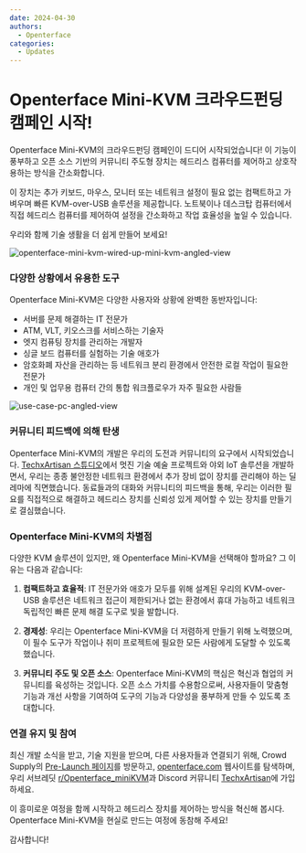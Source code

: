 ```yaml
---
date: 2024-04-30
authors:
  - Openterface
categories:
  - Updates
---
```

# Openterface Mini-KVM 크라우드펀딩 캠페인 시작!

Openterface Mini-KVM의 크라우드펀딩 캠페인이 드디어 시작되었습니다! 이 기능이 풍부하고 오픈 소스 기반의 커뮤니티 주도형 장치는 헤드리스 컴퓨터를 제어하고 상호작용하는 방식을 간소화합니다.

이 장치는 추가 키보드, 마우스, 모니터 또는 네트워크 설정이 필요 없는 컴팩트하고 가벼우며 빠른 KVM-over-USB 솔루션을 제공합니다. 노트북이나 데스크탑 컴퓨터에서 직접 헤드리스 컴퓨터를 제어하여 설정을 간소화하고 작업 효율성을 높일 수 있습니다.

우리와 함께 기술 생활을 더 쉽게 만들어 보세요!

![openterface-mini-kvm-wired-up-mini-kvm-angled-view](https://www.crowdsupply.com/img/418f/c93dc838-7dbf-4281-b6e0-16f1bee6418f/openterface-mini-kvm-wired-up-mini-kvm-angled-view_jpg_gallery-lg.jpg)

### 다양한 상황에서 유용한 도구

Openterface Mini-KVM은 다양한 사용자와 상황에 완벽한 동반자입니다:

- 서버를 문제 해결하는 IT 전문가
- ATM, VLT, 키오스크를 서비스하는 기술자
- 엣지 컴퓨팅 장치를 관리하는 개발자
- 싱글 보드 컴퓨터를 실험하는 기술 애호가
- 암호화폐 자산을 관리하는 등 네트워크 분리 환경에서 안전한 로컬 작업이 필요한 전문가
- 개인 및 업무용 컴퓨터 간의 통합 워크플로우가 자주 필요한 사람들

![use-case-pc-angled-view](https://www.crowdsupply.com/img/4003/335f6301-8abd-4efd-9803-9c6f8c6d4003/use-case-pc-angled-view_jpg_gallery-lg.jpg)

### 커뮤니티 피드백에 의해 탄생

Openterface Mini-KVM의 개발은 우리의 도전과 커뮤니티의 요구에서 시작되었습니다. [TechxArtisan 스튜디오](https://techxartisan.com/en/)에서 멋진 기술 예술 프로젝트와 야외 IoT 솔루션을 개발하면서, 우리는 종종 불안정한 네트워크 환경에서 추가 장비 없이 장치를 관리해야 하는 딜레마에 직면했습니다. 동료들과의 대화와 커뮤니티의 피드백을 통해, 우리는 이러한 필요를 직접적으로 해결하고 헤드리스 장치를 신뢰성 있게 제어할 수 있는 장치를 만들기로 결심했습니다.

### Openterface Mini-KVM의 차별점

다양한 KVM 솔루션이 있지만, 왜 Openterface Mini-KVM을 선택해야 할까요? 그 이유는 다음과 같습니다:

1. **컴팩트하고 효율적**: IT 전문가와 애호가 모두를 위해 설계된 우리의 KVM-over-USB 솔루션은 네트워크 접근이 제한되거나 없는 환경에서 휴대 가능하고 네트워크 독립적인 빠른 문제 해결 도구로 빛을 발합니다.
    
2. **경제성**: 우리는 Openterface Mini-KVM을 더 저렴하게 만들기 위해 노력했으며, 이 필수 도구가 작업이나 취미 프로젝트에 필요한 모든 사람에게 도달할 수 있도록 했습니다.
    
3. **커뮤니티 주도 및 오픈 소스**: Openterface Mini-KVM의 핵심은 혁신과 협업의 커뮤니티를 육성하는 것입니다. 오픈 소스 가치를 수용함으로써, 사용자들이 맞춤형 기능과 개선 사항을 기여하여 도구의 기능과 다양성을 풍부하게 만들 수 있도록 초대합니다.

### 연결 유지 및 참여

최신 개발 소식을 받고, 기술 지원을 받으며, 다른 사용자들과 연결되기 위해, Crowd Supply의 [Pre-Launch 페이지](https://www.crowdsupply.com/techxartisan/openterface-mini-kvm)를 방문하고, [openterface.com](/) 웹사이트를 탐색하며, 우리 서브레딧 [r/Openterface_miniKVM](/reddit)과 Discord 커뮤니티 [TechxArtisan](https://discord.com/invite/4khsrbGS)에 가입하세요.

이 흥미로운 여정을 함께 시작하고 헤드리스 장치를 제어하는 방식을 혁신해 봅시다. Openterface Mini-KVM을 현실로 만드는 여정에 동참해 주세요!

감사합니다!

